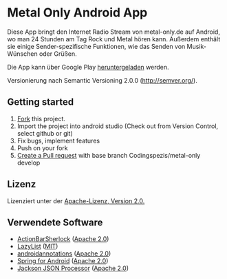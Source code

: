 Metal Only Android App
======================

Diese App bringt den Internet Radio Stream von metal-only.de auf Android, wo man 24 Stunden am Tag Rock und Metal hören kann. Außerdem enthält sie einige Sender-spezifische Funktionen, wie das Senden von Musik-Wünschen oder Grüßen.

Die App kann über Google Play [heruntergeladen][11] werden.

Versionierung nach Semantic Versioning 2.0.0 
(http://semver.org/).

Getting started
---------------

 1. [Fork](https://help.github.com/articles/fork-a-repo/) this project.
 2. Import the project into android studio (Check out from Version Control, select github or git)
 3. Fix bugs, implement features
 4. Push on your fork
 5. [Create a Pull request](https://help.github.com/articles/creating-a-pull-request/) with base branch Codingspezis/metal-only develop
 

Lizenz
------

Lizenziert unter der [Apache-Lizenz, Version 2.0.](https://github.com/Codingspezis/metal-only/blob/master/LICENSE.txt)

Verwendete Software
-------------------

* [ActionBarSherlock][3] ([Apache 2.0][6])
* [LazyList][4] ([MIT][7])
* [androidannotations][5] ([Apache 2.0][6])
* [Spring for Android][9] ([Apache 2.0][6])
* [Jackson JSON Processor][10] ([Apache 2.0][6])
 
[3]: https://github.com/JakeWharton/ActionBarSherlock/                "ActionBarSherlock"
[4]: https://www.github.com/thest1/LazyList/                          "LazyList"
[5]: https://github.com/excilys/androidannotations/                   "androidannotations"
[6]: http://www.apache.org/licenses/LICENSE-2.0.htlm                  "Apache 2.0"
[7]: http://opensource.org/licenses/MIT                               "MIT"
[8]: http://www.gnu.org/licenses/lgpl.html                            "LGPL"
[9]: http://projects.spring.io/spring-android/                        "Spring for Android"
[10]: http://wiki.fasterxml.com/JacksonHome                           "Jackson JSON Processor"
[11]: https://play.google.com/store/apps/details?id=com.codingspezis.android.metalonly.player "Metal Only App"
